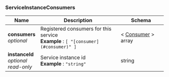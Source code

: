 
<a name="serviceinstanceconsumers"></a>
### ServiceInstanceConsumers

|Name|Description|Schema|
|---|---|---|
|**consumers**  <br>*optional*|Registered consumers for this service  <br>**Example** : `[ "[consumer](#consumer)" ]`|< [Consumer](Consumer.md#consumer) > array|
|**instanceId**  <br>*optional*  <br>*read-only*|Service instance id  <br>**Example** : `"string"`|string|



